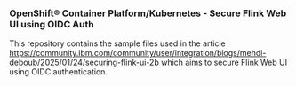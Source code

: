 ### OpenShift® Container Platform/Kubernetes - Secure Flink Web UI using OIDC Auth

This repository contains the sample files used in the article https://community.ibm.com/community/user/integration/blogs/mehdi-deboub/2025/01/24/securing-flink-ui-2b which aims
to secure Flink Web UI using OIDC authentication.